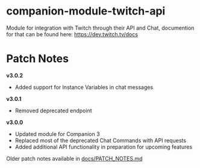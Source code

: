 # companion-module-twitch-api

Module for integration with Twitch through their API and Chat, documention for that can be found here: https://dev.twitch.tv/docs



# Patch Notes
**v3.0.2**
- Added support for Instance Variables in chat messages

**v3.0.1**
- Removed deprecated endpoint 

**v3.0.0**
- Updated module for Companion 3
- Replaced most of the deprecated Chat Commands with API requests
- Added additional API functionality in preparation for upcoming features

Older patch notes available in [docs/PATCH_NOTES.md](./docs/PATCH_NOTES.md)
